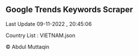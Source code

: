 

## Google Trends Keywords Scraper 
 
Last Update 09-11-2022 , 20:45:06

Country List :
VIETNAM.json



© Abdul Muttaqin 
